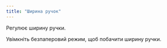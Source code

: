 ```yaml
---
title: "Ширина ручок"
---
```


Регулює ширину ручки.

<Tip>

Увімкніть безпаперовий режим, щоб побачити ширину ручки.

</Tip>




